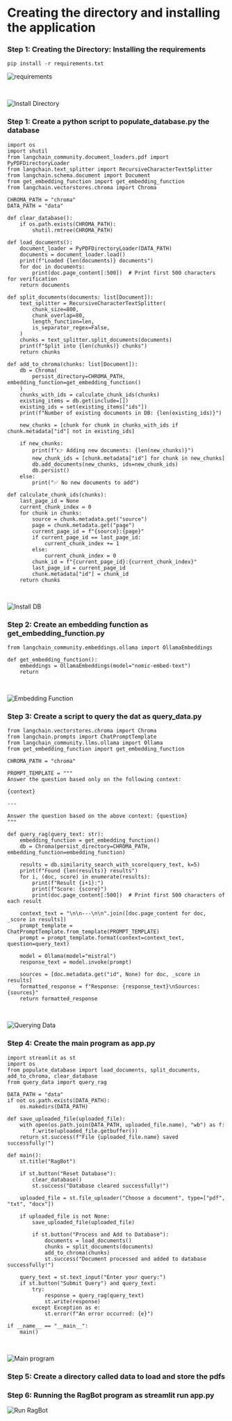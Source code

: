 # Creating the directory and installing the application

### Step 1: Creating the Directory: Installing the requirements

```
pip install -r requirements.txt
```

![requirements](/ai-edge-rover/images/requirements.jpg)



<br>

![Install Directory](/ai-edge-rover/images/11_installrequirements.png)

### Step 1: Create a python script to populate_database.py the database 
```
import os
import shutil
from langchain_community.document_loaders.pdf import PyPDFDirectoryLoader
from langchain.text_splitter import RecursiveCharacterTextSplitter
from langchain.schema.document import Document
from get_embedding_function import get_embedding_function
from langchain.vectorstores.chroma import Chroma

CHROMA_PATH = "chroma"
DATA_PATH = "data"

def clear_database():
    if os.path.exists(CHROMA_PATH):
        shutil.rmtree(CHROMA_PATH)

def load_documents():
    document_loader = PyPDFDirectoryLoader(DATA_PATH)
    documents = document_loader.load()
    print(f"Loaded {len(documents)} documents")
    for doc in documents:
        print(doc.page_content[:500])  # Print first 500 characters for verification
    return documents

def split_documents(documents: list[Document]):
    text_splitter = RecursiveCharacterTextSplitter(
        chunk_size=800,
        chunk_overlap=80,
        length_function=len,
        is_separator_regex=False,
    )
    chunks = text_splitter.split_documents(documents)
    print(f"Split into {len(chunks)} chunks")
    return chunks

def add_to_chroma(chunks: list[Document]):
    db = Chroma(
        persist_directory=CHROMA_PATH, embedding_function=get_embedding_function()
    )
    chunks_with_ids = calculate_chunk_ids(chunks)
    existing_items = db.get(include=[])
    existing_ids = set(existing_items["ids"])
    print(f"Number of existing documents in DB: {len(existing_ids)}")

    new_chunks = [chunk for chunk in chunks_with_ids if chunk.metadata["id"] not in existing_ids]
    
    if new_chunks:
        print(f"👉 Adding new documents: {len(new_chunks)}")
        new_chunk_ids = [chunk.metadata["id"] for chunk in new_chunks]
        db.add_documents(new_chunks, ids=new_chunk_ids)
        db.persist()
    else:
        print("✅ No new documents to add")

def calculate_chunk_ids(chunks):
    last_page_id = None
    current_chunk_index = 0
    for chunk in chunks:
        source = chunk.metadata.get("source")
        page = chunk.metadata.get("page")
        current_page_id = f"{source}:{page}"
        if current_page_id == last_page_id:
            current_chunk_index += 1
        else:
            current_chunk_index = 0
        chunk_id = f"{current_page_id}:{current_chunk_index}"
        last_page_id = current_page_id
        chunk.metadata["id"] = chunk_id
    return chunks

```
<br>

![Install DB](/ai-edge-rover/images/12_populate_database.png)

### Step 2: Create an embedding function as get_embedding_function.py

```
from langchain_community.embeddings.ollama import OllamaEmbeddings
 
def get_embedding_function():
    embeddings = OllamaEmbeddings(model="nomic-embed-text")
    return 
```
<br>

![Embedding Function](/ai-edge-rover/images/13_create_embedding_function.png)


### Step 3: Create a script to query the dat as query_data.py

```
from langchain.vectorstores.chroma import Chroma
from langchain.prompts import ChatPromptTemplate
from langchain_community.llms.ollama import Ollama
from get_embedding_function import get_embedding_function

CHROMA_PATH = "chroma"

PROMPT_TEMPLATE = """
Answer the question based only on the following context:

{context}

---

Answer the question based on the above context: {question}
"""

def query_rag(query_text: str):
    embedding_function = get_embedding_function()
    db = Chroma(persist_directory=CHROMA_PATH, embedding_function=embedding_function)

    results = db.similarity_search_with_score(query_text, k=5)
    print(f"Found {len(results)} results")
    for i, (doc, score) in enumerate(results):
        print(f"Result {i+1}:")
        print(f"Score: {score}")
        print(doc.page_content[:500])  # Print first 500 characters of each result

    context_text = "\n\n---\n\n".join([doc.page_content for doc, _score in results])
    prompt_template = ChatPromptTemplate.from_template(PROMPT_TEMPLATE)
    prompt = prompt_template.format(context=context_text, question=query_text)

    model = Ollama(model="mistral")
    response_text = model.invoke(prompt)

    sources = [doc.metadata.get("id", None) for doc, _score in results]
    formatted_response = f"Response: {response_text}\nSources: {sources}"
    return formatted_response

```
<br>

![Querying Data](/ai-edge-rover/images/14_create_script.png)

### Step 4: Create the main program as app.py

```
import streamlit as st
import os
from populate_database import load_documents, split_documents, add_to_chroma, clear_database
from query_data import query_rag

DATA_PATH = "data"
if not os.path.exists(DATA_PATH):
    os.makedirs(DATA_PATH)

def save_uploaded_file(uploaded_file):
    with open(os.path.join(DATA_PATH, uploaded_file.name), "wb") as f:
        f.write(uploaded_file.getbuffer())
    return st.success(f"File {uploaded_file.name} saved successfully!")

def main():
    st.title("RagBot")

    if st.button("Reset Database"):
        clear_database()
        st.success("Database cleared successfully!")

    uploaded_file = st.file_uploader("Choose a document", type=["pdf", "txt", "docx"])

    if uploaded_file is not None:
        save_uploaded_file(uploaded_file)

        if st.button("Process and Add to Database"):
            documents = load_documents()
            chunks = split_documents(documents)
            add_to_chroma(chunks)
            st.success("Document processed and added to database successfully!")

    query_text = st.text_input("Enter your query:")
    if st.button("Submit Query") and query_text:
        try:
            response = query_rag(query_text)
            st.write(response)
        except Exception as e:
            st.error(f"An error occurred: {e}")

if __name__ == "__main__":
    main()

```
<br>

![Main program](/ai-edge-rover/images/16_creat_program.png)

### Step 5: Create a directory called data to load and store the pdfs


### Step 6: Running the RagBot program as streamlit run app.py
![Run RagBot](/ai-edge-rover/images/17_run_ragbot.png)
